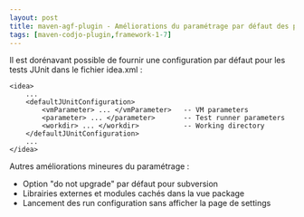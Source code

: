 ```yaml
---
layout: post
title: maven-agf-plugin - Améliorations du paramétrage par défaut des projets
tags: [maven-codjo-plugin,framework-1-7]
---
```

Il est dorénavant possible de fournir une configuration par défaut pour les tests JUnit dans le fichier idea.xml :
```
<idea>
    ...
    <defaultJUnitConfiguration>
        <vmParameter> ... </vmParameter>   -- VM parameters
        <parameter> ... </parameter>       -- Test runner parameters
        <workdir> ... </workdir>           -- Working directory
    </defaultJUnitConfiguration>
    ...
</idea>
```

Autres améliorations mineures du paramétrage :
* Option "do not upgrade" par défaut pour subversion
* Librairies externes et modules cachés dans la vue package
* Lancement des run configuration sans afficher la page de settings